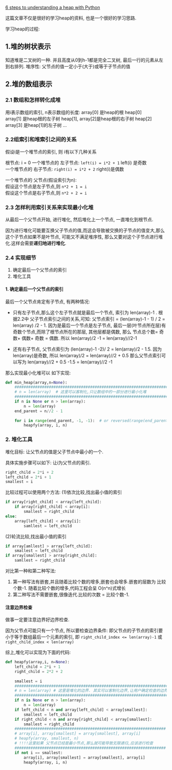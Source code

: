 [6 steps to understanding a heap with Python](https://towardsdatascience.com/data-structure-heap-23d4c78a6962)

这篇文章不仅是很好的学习heap的资料, 也是一个很好的学习思路.

学习heap的过程:

## 1.堆的树状表示
知道堆是二叉树的一种. 并且高度从0到h-1都是完全二叉树, 最后一行的元素从左到右排列.
堆序性: 父节点的值一定小于(大于)或等于子节点的值
## 2.堆的数组表示

### 2.1 数组和怎样转化成堆 
用i表示数组的索引, n表示数组的长度:
array[0] 是heap的根 heap[0]  
array[1] 是heap根的左子树 heap[1], array[2]是heap根的右子树 heap[2]      
array[3] 是heap[1]的左子树 ...  

### 2.2组索引和堆索引之间的关系
假设i是一个堆节点的索引, 则 i有以下几种关系

根节点: i = 0
一个堆节点的 左子节点: `left(i) = i*2 + 1`   left(i) 是奇数  
一个堆节点的 右子节点: `right(i) = i*2 + 2`  right(i)是偶数

一个堆节点的 父节点(假设索引为n):  
假设这个节点是左子节点,则 `n*2 + 1 = i  `      
假设这个节点是右子节点,则 `n*2 + 2 = i  `

### 2.3 怎样利用索引关系来实现最小化堆  
从最后一个父节点开始, 进行堆化, 然后堆化上一个节点, 一直堆化到根节点.

因为进行堆化可能要互换父子节点的值,而这会导致被交换的子节点的值变大,那么这个子节点如果不是叶节点,
可能又不满足堆序性, 那么又要对这个子节点进行堆化.这样会需要**递归地进行堆化**.

### 2.4 实现细节
1. 确定最后一个父节点的索引
2. 堆化工具
#### 1. 确定最后一个父节点的索引

最后一个父节点肯定有子节点, 有两种情况:
- 只有左子节点,那么这个左子节点就是最后一个节点, 索引为 len(array)-1 . 根据2.2中 父子节点索引之间的关系,可知:
父节点索引 = (len(array)-1 - 1) / 2 = len(array) /2 - 1. 因为是最后一个节点是左子节点, 最后一层(叶节点所在层)有奇数个节点,而除了根节点所在的那层,
其他层都是偶数, 那么 节点总个数= 奇数+ 偶数+ 奇数 = 偶数. 所以 len(array)/2 -1 = len(array)//2-1

- 还有右子节点, 父节点索引为 (len(array)-1 -2)/ 2 = len(array)/2 - 1.5. 因为len(array)是奇数, 所以 len(array)/2 = len(array)//2 + 0.5
那么父节点索引可以写为 len(array)//2 + 0.5 -1.5 = len(array)//2 -1 

那么实现最小化堆可以 如下实现:

```python
def min_heap(array,n=None):
    #######################################################################
    # n = len(array)  # 这里可以客制化,只让数组中的一部分进行最小化堆
    #######################################################################
    if n is None or n > len(array):
        n = len(array)
    end_parent = n//2 - 1 
     
    for i in range(end_parent, -1, -1):  # or reversed(range(end_parent+1))   
        heapfy(array, i, n)
```

### 2. 堆化工具
堆化目标:
让父节点的值是父子节点中最小的一个.

具体实施步骤可以如下:
让i为父节点的索引.
```python
right_child = 2*i + 2
left_child = 2*i + 1
smallest = i 
```
比较过程可以使用两个方法:
(1)依次比较,找出最小值的索引
```python
if array[right_child] < array[left_child]:
    if array[right_child] < array[i]:
        smallest = right_child
else:
    array[left_child] < array[i]:
        samllest = left_child
```
(2)轮流比较,找出最小值的索引
```python
if array[amllest] > array[left_child]:
    smallest = left_child
if array[smallest] > array[right_child]:
    samllest = right_child
```
对比第一种和第二种写法:
1. 第一种写法有嵌套,并且随着比较个数的增多,嵌套也会增多.嵌套的层数为 比较个数-1. 随着比较个数的增多,代码工程会呈 O(n^n)式增长  
2. 第二种写法不需要嵌套,很像迭代.比较的次数 = 比较个数-1.

#### 注意边界检查
做事一定要注意边界好边界检查.

因为父节点可能只有一个节点, 所以要检查边界条件:
即父节点的子节点的索引要小于等于数组最后一个元素的索引, 即 `right_child_index <= len(array)-1` 或`right_child_index < len(array)`


综上,堆化可以实现为下面的代码:
```python
def heapfy(array,i, n=None):
    left_child = 2*i + 1
    right_child = 2*2 + 2
    
    smallest = i 
    #########################################################################
    # n = len(array) # 这里是堆化的边界. 其实可以客制化边界,让用户确定检查的边界 #
    #########################################################################
    if n is None or n > len(array):
        n = len(array)  
    if left_child < n and array[left_child] < array[smallest]:
        smallest = left_child
    if right_child < n and array[right_child] < array[smallest]:
        smallest = right_child
    ##################################################################
    # array[i], array[smallest] = array[smallest], array[i]
    # heapfy(array, smallest, n)
    # !!!!这里如果 父节点已经是最小节点,那么就可能导致无限递归,应该进行检查
    ##################################################################
    if not i == smallest:
        array[i], array[smallest] = array[smallest], array[i]
        heapfy(array, i, n)
        
```




        
